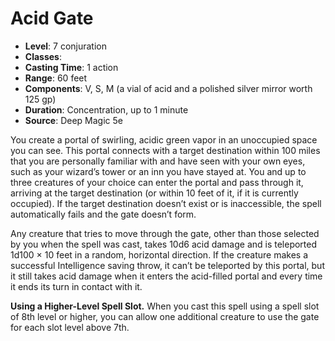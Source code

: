 # Acid Gate

- **Level**: 7 conjuration
- **Classes**: 
- **Casting Time**: 1 action
- **Range**: 60 feet
- **Components**: V, S, M (a vial of acid and a polished silver mirror worth 125 gp)
- **Duration**: Concentration, up to 1 minute
- **Source**: Deep Magic 5e

You create a portal of swirling, acidic green vapor in an unoccupied space you can see. This portal connects with a target destination within 100 miles that you are personally familiar with and have seen with your own eyes, such as your wizard’s tower or an inn you have stayed at. You and up to three creatures of your choice can enter the portal and pass through it, arriving at the target destination (or within 10 feet of it, if it is currently occupied). If the target destination doesn’t exist or is inaccessible, the spell automatically fails and the gate doesn’t form.

Any creature that tries to move through the gate, other than those selected by you when the spell was cast, takes 10d6 acid damage and is teleported 1d100 × 10 feet in a random, horizontal direction. If the creature makes a successful Intelligence saving throw, it can’t be teleported by this portal, but it still takes acid damage when it enters the acid-filled portal and every time it ends its turn in contact with it.

**Using a Higher-Level Spell Slot.** When you cast this spell using a spell slot of 8th level or higher, you can allow one additional creature to use the gate for each slot level above 7th.
